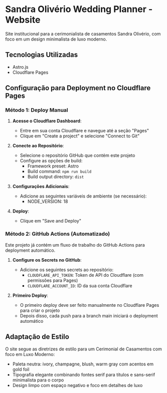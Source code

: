 # Sandra Olivério Wedding Planner - Website

Site institucional para a cerimonialista de casamentos Sandra Olivério, com foco em um design minimalista de luxo moderno.

## Tecnologias Utilizadas

- Astro.js
- Cloudflare Pages

## Configuração para Deployment no Cloudflare Pages

### Método 1: Deploy Manual

1. **Acesse o Cloudflare Dashboard**:
   - Entre em sua conta Cloudflare e navegue até a seção "Pages"
   - Clique em "Create a project" e selecione "Connect to Git"

2. **Conecte ao Repositório**:
   - Selecione o repositório GitHub que contém este projeto
   - Configure as opções de build:
     - Framework preset: Astro
     - Build command: `npm run build`
     - Build output directory: `dist`

3. **Configurações Adicionais**:
   - Adicione as seguintes variáveis de ambiente (se necessário):
     - NODE_VERSION: 18

4. **Deploy**:
   - Clique em "Save and Deploy"

### Método 2: GitHub Actions (Automatizado)

Este projeto já contém um fluxo de trabalho do GitHub Actions para deployment automático.

1. **Configure os Secrets no GitHub**:
   - Adicione os seguintes secrets ao repositório:
     - `CLOUDFLARE_API_TOKEN`: Token de API do Cloudflare (com permissões para Pages)
     - `CLOUDFLARE_ACCOUNT_ID`: ID da sua conta Cloudflare

2. **Primeiro Deploy**:
   - O primeiro deploy deve ser feito manualmente no Cloudflare Pages para criar o projeto
   - Depois disso, cada push para a branch main iniciará o deployment automático

## Adaptação de Estilo

O site segue as diretrizes de estilo para um Cerimonial de Casamentos com foco em Luxo Moderno:

- Paleta neutra: ivory, champagne, blush, warm gray com acentos em gold foil
- Tipografia elegante combinando fontes serif para títulos e sans-serif minimalista para o corpo
- Design limpo com espaço negativo e foco em detalhes de luxo
